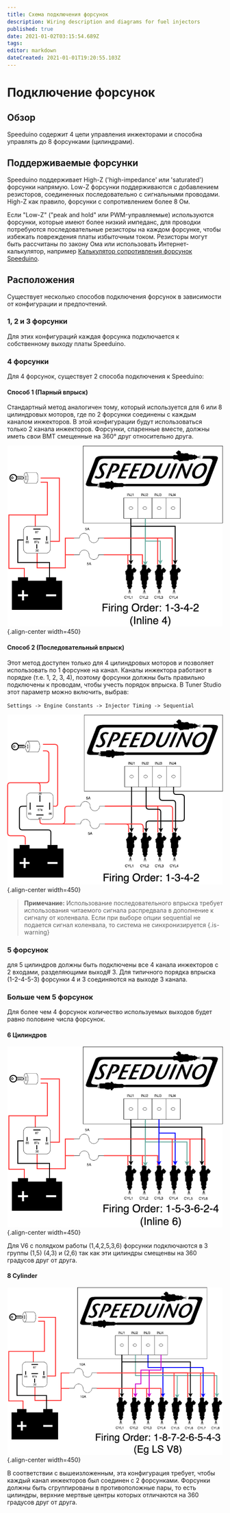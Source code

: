 ```yaml
---
title: Схема подключения форсунок
description: Wiring description and diagrams for fuel injectors
published: true
date: 2021-01-02T03:15:54.689Z
tags: 
editor: markdown
dateCreated: 2021-01-01T19:20:55.103Z
---
```


# Подключение форсунок
## Обзор
Speeduino содержит 4 цепи управления инжекторами и способна управлять до 8 форсунками (цилиндрами).

## Поддерживаемые форсунки
Speeduino поддерживает High-Z ('high-impedance' или 'saturated') форсунки напрямую. Low-Z форсунки поддерживаются с добавлением резисторов, соединенных последовательно с сигнальными проводами. High-Z как правило, форсунки с сопротивлением более 8 Ом.

Если "Low-Z" ("peak and hold" или PWM-управляемые) используются форсунки, которые имеют более низкий импеданс, для проводки потребуются последовательные резисторы на каждом форсунке, чтобы избежать повреждения платы избыточным током. Резисторы могут быть рассчитаны по закону Ома или использовать Интернет-калькулятор, например [Калькулятор сопротивления форсунок Speeduino](http://efistuff.orgfree.com/InjectorResistorCalculator.html).

## Расположения
Существует несколько способов подключения форсунок в зависимости от конфигурации и предпочтений.

### 1, 2 и 3 форсунки

Для этих конфигураций каждая форсунка подключается к собственному выходу платы Speeduino.

### 4 форсунки

Для 4 форсунок, существует 2 способа подключения к  Speeduino:

#### Способ 1 (Парный впрыск)

Стандартный метод аналогичен тому, который используется для 6 или 8 цилиндровых моторов, где по 2 форсунки соединены с каждым каналом инжекторов. В этой конфигурации будут использоваться только 2 канала инжекторов. Форсунки, спаренные вместе, должны иметь свои ВМТ смещенные на 360° друг относительно друга.

![inj_4Cyl_semi-seq.png](/img/wiring/inj_4Cyl_semi-seq.png){.align-center width=450}

#### Способ 2 (Последовательный впрыск)

Этот метод доступен только для 4 цилиндровых моторов и позволяет использовать по 1 форсунке на канал. Каналы инжектора работают в порядке (т.е. 1, 2, 3, 4), поэтому форсунки должны быть правильно подключены к проводам, чтобы учесть порядок впрыска. В Tuner Studio этот параметр можно включить, выбрав:

`Settings -> Engine Constants -> Injector Timing -> Sequential`

![inj_4Cyl_seq.png](/img/wiring/inj_4Cyl_seq.png){.align-center width=450}

> **Примечание:** Использование последовательного впрыска требует использования читаемого сигнала распредвала в дополнение к сигналу от коленвала. Если при выборе опции sequential не подается сигнал коленвала, то система не синхронизируется
{.is-warning}


### 5 форсунок

для 5 цилиндров должны быть подключены все 4 канала инжекторов с 2 входами, разделяющими выход\# 3. Для типичного порядка впрыска (1-2-4-5-3) форсунки 4 и 3 соединяются на выходе 3 канала.

### Больше чем 5 форсунок

Для более чем 4 форсунок количество используемых выходов будет равно половине числа форсунок.

#### 6 Цилиндров
![inj_6Cyl_semi-seq.png](/img/wiring/inj_6Cyl_semi-seq.png){.align-center width=450}

Для V6 с полядком работы (1,4,2,5,3,6) форсунки подключаются в 3 группы (1,5) (4,3) и (2,6) так как эти цилиндры смещенвы на 360 градусов друг от друга.

#### 8 Cylinder
![inj_8Cyl_semi-seq.png](/img/wiring/inj_8Cyl_semi-seq.png){.align-center width=450}

В соответствии с вышеизложенным, эта конфигурация требует, чтобы каждый канал инжекторов был соединен с 2 форсунками.
Форсунки должны быть сгруппированы в противоположные пары, то есть цилиндры, верхние мертвые центры которых отличаются на 360 градусов друг от друга.